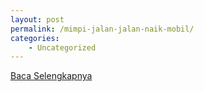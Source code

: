 ```yaml
---
layout: post
permalink: /mimpi-jalan-jalan-naik-mobil/
categories:
    - Uncategorized
---
```


[Baca Selengkapnya](/06)